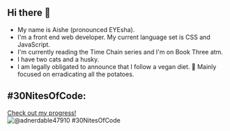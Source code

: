 ## Hi there 👋

- My name is Aishe (pronounced EYEsha).
- I'm a front end web developer. My current language set is CSS and JavaScript.
- I'm currently reading the Time Chain series and I'm on Book Three atm.
- I have two cats and a husky.
- I am legally obligated to announce that I follow a vegan diet. 🌿 Mainly focused on erradicating all the potatoes. 

## #30NitesOfCode:
  [Check out my progress!](https://www.codedex.io/@adnerdable47910/30-nites-of-code)  
  ![@adnerdable47910 #30NitesOfCode](https://www.codedex.io/api/petStatus?user=adnerdable47910)
